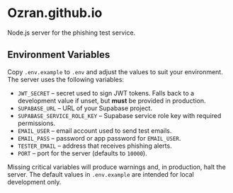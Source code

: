 # Ozran.github.io

Node.js server for the phishing test service.

## Environment Variables

Copy `.env.example` to `.env` and adjust the values to suit your environment.
The server uses the following variables:

- `JWT_SECRET` – secret used to sign JWT tokens. Falls back to a development
  value if unset, but **must** be provided in production.
- `SUPABASE_URL` – URL of your Supabase project.
- `SUPABASE_SERVICE_ROLE_KEY` – Supabase service role key with required permissions.
- `EMAIL_USER` – email account used to send test emails.
- `EMAIL_PASS` – password or app password for `EMAIL_USER`.
- `TESTER_EMAIL` – address that receives phishing alerts.
- `PORT` – port for the server (defaults to `10000`).

Missing critical variables will produce warnings and, in production, halt the
server. The default values in `.env.example` are intended for local development
only.
